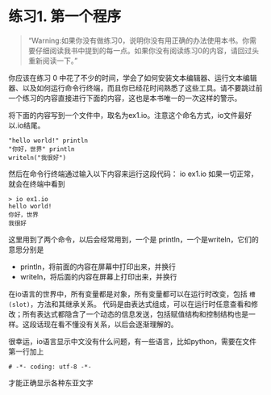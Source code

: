# 练习1. 第一个程序

> “Warning:如果你没有做练习0，说明你没有用正确的办法使用本书。你需要仔细阅读我书中提到的每一点。如果你没有阅读练习0的内容，请回过头重新阅读一下。”

你应该在练习 0 中花了不少的时间，学会了如何安装文本编辑器、运行文本编辑器、以及如何运行命令行终端，而且你已经花时间熟悉了这些工具。请不要跳过前一个练习的内容直接进行下面的内容，这也是本书唯一的一次这样的警示。

将下面的内容写到一个文件中，取名为ex1.io。注意这个命名方式，io文件最好以.io结尾。

```
"hello world!" println
"你好，世界" println
writeln("我很好")
```

然后在命令行终端通过输入以下内容来运行这段代码： io ex1.io
如果一切正常，就会在终端中看到

```
> io ex1.io
hello world!
你好，世界
我很好
```

这里用到了两个命令，以后会经常用到，一个是 println，一个是writeln，它们的意思分别是

- println，将前面的内容在屏幕中打印出来，并换行
- writeln，将后面的内容在屏幕上打印出来，并换行

在io语言的世界中，所有变量都是对象，所有变量都可以在运行时改变，包括 `槽(slot)`，方法和其继承关系。 代码是由表达式组成，可以在运行时任意查看和修改；所有表达式都隐含了一个动态的信息发送，包括赋值结构和控制结构也是一样。这段话现在看不懂没有关系，以后会逐渐理解的。

很幸运，io语言显示中文没有什么问题，有一些语言，比如python，需要在文件第一行加上

```
# -*- coding: utf-8 -*-
```
才能正确显示各种东亚文字





